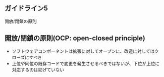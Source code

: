 ## ガイドライン5
開放/閉鎖の原則

## 開放/閉鎖の原則(OCP: open-closed principle)
- ソフトウェアコンポーネントは拡張に対してオープンに、改造に対してはクローズにすべき
- 上位や同位の既存コードで変更を発生させるべきではないが、下位が上位に対応するのは妨げていない
